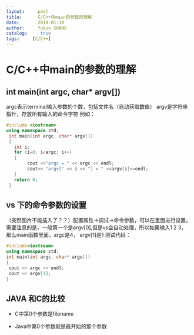 ```yaml
---
layout:     post
title:      C/C++中main的参数的理解
date:       2019-01-18
author:     Yukun SHANG
catalog: 	 true
tags:     [C/C++]
---
```


# C/C++中main的参数的理解

## int main(int argc, char* argv[])  

argc表示terminal输入参数的个数，包括文件名（自动获取数值）
argv是字符串指针，存放所有输入的命令字符
例如：
```cpp
#include <iostream>
using namespace std;
 int main(int argc, char* argv[])  
 {  
   int i;  
   for (i=0; i<argc; i++)  
   {
   		cout <<"argc = " << argc << endl;
   		cout<< "argv[" << i << "] = " <<argv[i]<<endl;  
   }
   return 0;  
 }

```


## vs 下的命令参数的设置

（突然图片不能插入了？？）配置属性->调试->命令参数，可以在里面进行设置。
需要注意的是，一般第一个是argv[0],但是vs会自动处理，所以如果输入1 2 3，那么main函数里面，argc是4， argv[1]是1
测试代码：

```cpp
#include<iostream>
using namespace std;
int main(int argc, char* argv[])
{
 cout << argc << endl;
 cout << argv[1];
}
```





## JAVA 和C的比较

* C中第0个参数是filename

* Java中第0个参数就是最开始的那个参数


